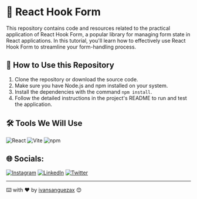 # 📝 React Hook Form

This repository contains code and resources related to the practical application of React Hook Form, a popular library for managing form state in React applications. In this tutorial, you'll learn how to effectively use React Hook Form to streamline your form-handling process.

## 🚀 How to Use this Repository

1. Clone the repository or download the source code.
2. Make sure you have Node.js and npm installed on your system.
3. Install the dependencies with the command `npm install`.
4. Follow the detailed instructions in the project's README to run and test the application.

## 🛠️ Tools We Will Use 

![React](https://img.shields.io/badge/React-%2320232a.svg?style=flat&logo=react&logoColor=%2361DAFB) ![Vite](https://img.shields.io/badge/Vite-%230646F0.svg?style=flat&logo=vite&logoColor=white) ![npm](https://img.shields.io/badge/npm-%23CB3837.svg?style=flat&logo=npm&logoColor=white)


## 🌐 Socials:
[![Instagram](https://img.shields.io/badge/Instagram-%23E4405F.svg?logo=Instagram&logoColor=white)](https://instagram.com/ivansanguezax) [![LinkedIn](https://img.shields.io/badge/LinkedIn-%230077B5.svg?logo=linkedin&logoColor=white)](https://linkedin.com/in/ivansanguezax) [![Twitter](https://img.shields.io/badge/Twitter-%231DA1F2.svg?logo=Twitter&logoColor=white)](https://twitter.com/ivansanguezax) 

---
⌨️ with ❤️ by [ivansanguezax](https://github.com/ivansanguezax) 😊
